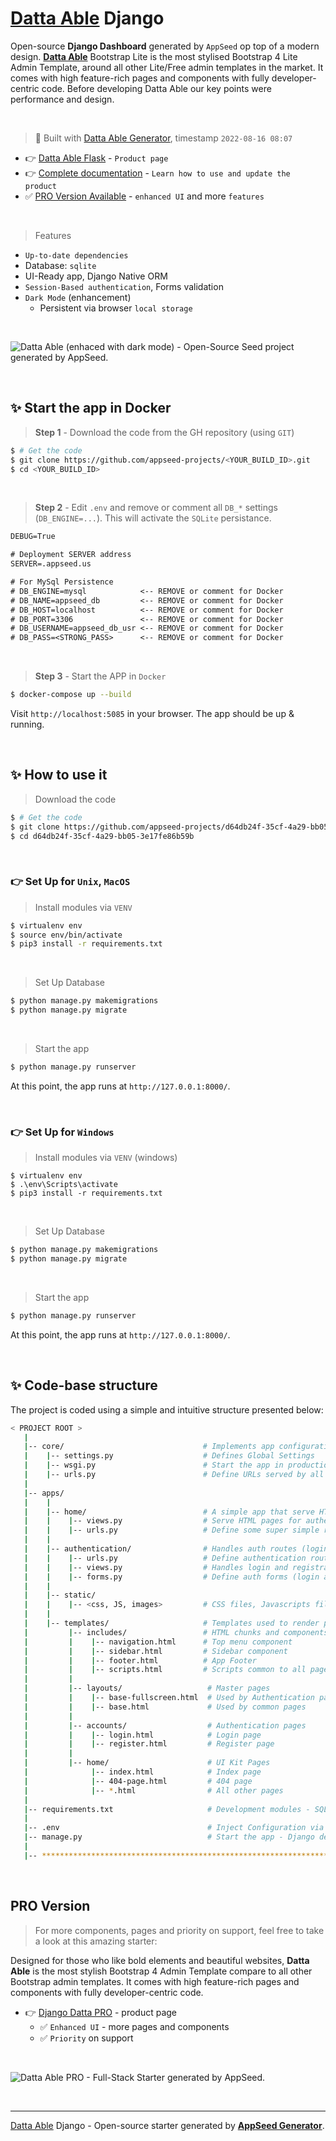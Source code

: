 # [Datta Able](https://appseed.us/generator/datta-able/) Django

Open-source **Django Dashboard** generated by `AppSeed` op top of a modern design. **[Datta Able](https://appseed.us/generator/datta-able/)** Bootstrap Lite is the most stylised Bootstrap 4 Lite Admin Template, around all other Lite/Free admin templates in the market. It comes with high feature-rich pages and components with fully developer-centric code. Before developing Datta Able our key points were performance and design.

<br />

> 🚀 Built with [Datta Able Generator](https://appseed.us/generator/datta-able/), timestamp `2022-08-16 08:07`

- 👉 [Datta Able Flask](https://appseed.us/product/datta-able/django/) - `Product page`
- 👉 [Complete documentation](https://docs.appseed.us/products/django-dashboards/datta-able) - `Learn how to use and update the product`
- ✅ [PRO Version Available](https://appseed.us/product/datta-able-pro/django/) - `enhanced UI` and more `features` 

<br />

> Features

- `Up-to-date dependencies`
- Database: `sqlite`
- UI-Ready app, Django Native ORM
- `Session-Based authentication`, Forms validation
- `Dark Mode` (enhancement)
  - Persistent via browser `local storage`
  
<br />

![Datta Able (enhaced with dark mode) - Open-Source Seed project generated by AppSeed.](https://user-images.githubusercontent.com/51070104/176118649-7233ffbc-6118-4f56-8cda-baa81d256877.png)

<br />


## ✨ Start the app in Docker

> **Step 1** - Download the code from the GH repository (using `GIT`) 

```bash
$ # Get the code
$ git clone https://github.com/appseed-projects/<YOUR_BUILD_ID>.git
$ cd <YOUR_BUILD_ID>
```

<br />

> **Step 2** - Edit `.env` and remove or comment all `DB_*` settings (`DB_ENGINE=...`). This will activate the `SQLite` persistance. 

```txt
DEBUG=True

# Deployment SERVER address
SERVER=.appseed.us

# For MySql Persistence
# DB_ENGINE=mysql            <-- REMOVE or comment for Docker
# DB_NAME=appseed_db         <-- REMOVE or comment for Docker  
# DB_HOST=localhost          <-- REMOVE or comment for Docker 
# DB_PORT=3306               <-- REMOVE or comment for Docker
# DB_USERNAME=appseed_db_usr <-- REMOVE or comment for Docker
# DB_PASS=<STRONG_PASS>      <-- REMOVE or comment for Docker

```

<br />

> **Step 3** - Start the APP in `Docker`

```bash
$ docker-compose up --build 
```

Visit `http://localhost:5085` in your browser. The app should be up & running.

<br />




## ✨ How to use it

> Download the code 

```bash
$ # Get the code
$ git clone https://github.com/appseed-projects/d64db24f-35cf-4a29-bb05-3e17fe86b59b.git
$ cd d64db24f-35cf-4a29-bb05-3e17fe86b59b
```

<br />

### 👉 Set Up for `Unix`, `MacOS` 

> Install modules via `VENV`  

```bash
$ virtualenv env
$ source env/bin/activate
$ pip3 install -r requirements.txt
```

<br />

> Set Up Database

```bash
$ python manage.py makemigrations
$ python manage.py migrate
```

<br />

> Start the app

```bash
$ python manage.py runserver
```

At this point, the app runs at `http://127.0.0.1:8000/`. 

<br />

### 👉 Set Up for `Windows` 

> Install modules via `VENV` (windows) 

```
$ virtualenv env
$ .\env\Scripts\activate
$ pip3 install -r requirements.txt
```

<br />

> Set Up Database

```bash
$ python manage.py makemigrations
$ python manage.py migrate
```

<br />

> Start the app

```bash
$ python manage.py runserver
```

At this point, the app runs at `http://127.0.0.1:8000/`. 

<br />

## ✨ Code-base structure

The project is coded using a simple and intuitive structure presented below:

```bash
< PROJECT ROOT >
   |
   |-- core/                               # Implements app configuration
   |    |-- settings.py                    # Defines Global Settings
   |    |-- wsgi.py                        # Start the app in production
   |    |-- urls.py                        # Define URLs served by all apps/nodes
   |
   |-- apps/
   |    |
   |    |-- home/                          # A simple app that serve HTML files
   |    |    |-- views.py                  # Serve HTML pages for authenticated users
   |    |    |-- urls.py                   # Define some super simple routes  
   |    |
   |    |-- authentication/                # Handles auth routes (login and register)
   |    |    |-- urls.py                   # Define authentication routes  
   |    |    |-- views.py                  # Handles login and registration  
   |    |    |-- forms.py                  # Define auth forms (login and register) 
   |    |
   |    |-- static/
   |    |    |-- <css, JS, images>         # CSS files, Javascripts files
   |    |
   |    |-- templates/                     # Templates used to render pages
   |         |-- includes/                 # HTML chunks and components
   |         |    |-- navigation.html      # Top menu component
   |         |    |-- sidebar.html         # Sidebar component
   |         |    |-- footer.html          # App Footer
   |         |    |-- scripts.html         # Scripts common to all pages
   |         |
   |         |-- layouts/                   # Master pages
   |         |    |-- base-fullscreen.html  # Used by Authentication pages
   |         |    |-- base.html             # Used by common pages
   |         |
   |         |-- accounts/                  # Authentication pages
   |         |    |-- login.html            # Login page
   |         |    |-- register.html         # Register page
   |         |
   |         |-- home/                      # UI Kit Pages
   |              |-- index.html            # Index page
   |              |-- 404-page.html         # 404 page
   |              |-- *.html                # All other pages
   |
   |-- requirements.txt                     # Development modules - SQLite storage
   |
   |-- .env                                 # Inject Configuration via Environment
   |-- manage.py                            # Start the app - Django default start script
   |
   |-- ************************************************************************
```

<br />



## PRO Version

> For more components, pages and priority on support, feel free to take a look at this amazing starter:

Designed for those who like bold elements and beautiful websites, **Datta Able** is the most stylish Bootstrap 4 Admin Template compare to all other Bootstrap admin templates. It comes with high feature-rich pages and components with fully developer-centric code. 

- 👉 [Django Datta PRO](https://appseed.us/product/datta-able-pro/django/) - product page
  - ✅ `Enhanced UI` - more pages and components
  - ✅ `Priority` on support

<br >

![Datta Able PRO - Full-Stack Starter generated by AppSeed.](https://user-images.githubusercontent.com/51070104/170474361-a58da82b-fff9-4a59-81a8-7ab99f478f48.png)

<br />

---
[Datta Able](https://appseed.us/generator/datta-able/) Django - Open-source starter generated by **[AppSeed Generator](https://appseed.us/generator/)**.
